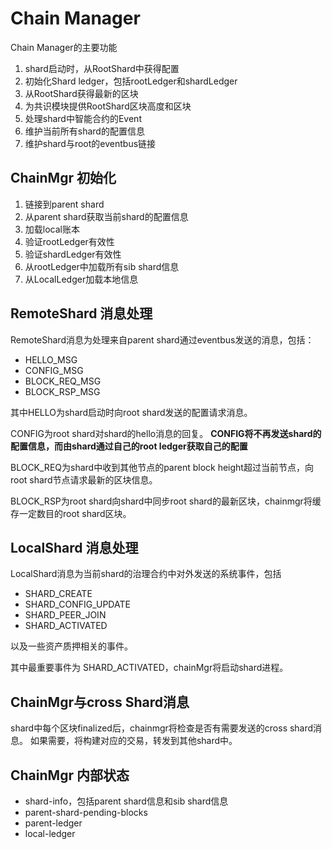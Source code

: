 
# Chain Manager

Chain Manager的主要功能

1. shard启动时，从RootShard中获得配置
2. 初始化Shard ledger，包括rootLedger和shardLedger
3. 从RootShard获得最新的区块
4. 为共识模块提供RootShard区块高度和区块
5. 处理shard中智能合约的Event
6. 维护当前所有shard的配置信息
7. 维护shard与root的eventbus链接


## ChainMgr 初始化

1. 链接到parent shard
2. 从parent shard获取当前shard的配置信息
3. 加载local账本
4. 验证rootLedger有效性
5. 验证shardLedger有效性
6. 从rootLedger中加载所有sib shard信息
7. 从LocalLedger加载本地信息

## RemoteShard 消息处理

RemoteShard消息为处理来自parent shard通过eventbus发送的消息，包括：

* HELLO\_MSG
* CONFIG\_MSG
* BLOCK\_REQ\_MSG
* BLOCK\_RSP\_MSG

其中HELLO为shard启动时向root shard发送的配置请求消息。

CONFIG为root shard对shard的hello消息的回复。
**CONFIG将不再发送shard的配置信息，而由shard通过自己的root ledger获取自己的配置**

BLOCK\_REQ为shard中收到其他节点的parent block height超过当前节点，向root shard节点请求最新的区块信息。

BLOCK\_RSP为root shard向shard中同步root shard的最新区块，chainmgr将缓存一定数目的root shard区块。

## LocalShard 消息处理

LocalShard消息为当前shard的治理合约中对外发送的系统事件，包括

* SHARD\_CREATE
* SHARD\_CONFIG\_UPDATE
* SHARD\_PEER\_JOIN
* SHARD\_ACTIVATED

以及一些资产质押相关的事件。

其中最重要事件为 SHARD\_ACTIVATED，chainMgr将启动shard进程。

## ChainMgr与cross Shard消息

shard中每个区块finalized后，chainmgr将检查是否有需要发送的cross shard消息。
如果需要，将构建对应的交易，转发到其他shard中。

## ChainMgr 内部状态

* shard-info，包括parent shard信息和sib shard信息
* parent-shard-pending-blocks
* parent-ledger
* local-ledger



